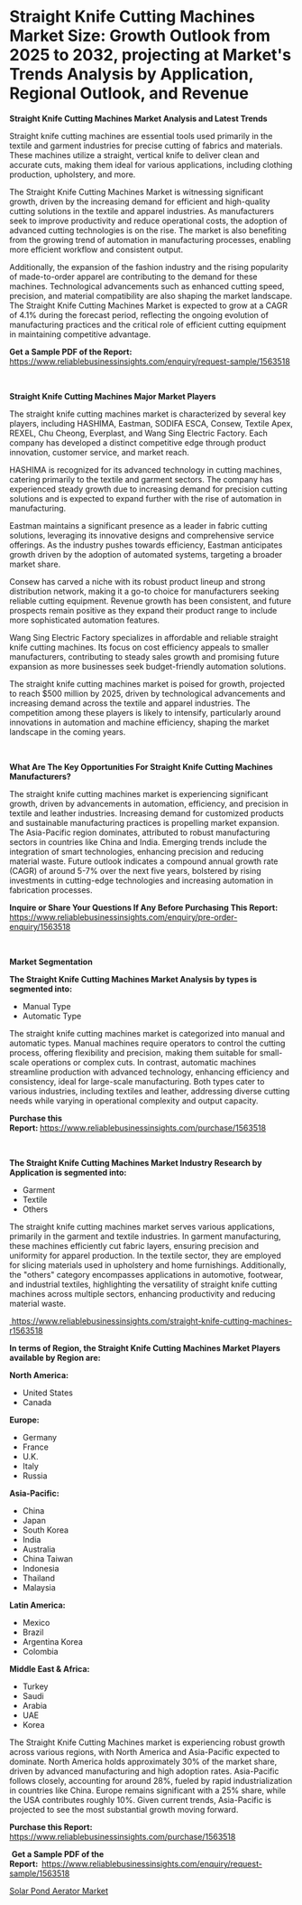 <p><h1>Straight Knife Cutting Machines Market Size: Growth Outlook from 2025 to 2032, projecting at Market's Trends Analysis by Application, Regional Outlook, and Revenue</h1></p><p><strong>Straight Knife Cutting Machines Market Analysis and Latest Trends</strong></p>
<p><p>Straight knife cutting machines are essential tools used primarily in the textile and garment industries for precise cutting of fabrics and materials. These machines utilize a straight, vertical knife to deliver clean and accurate cuts, making them ideal for various applications, including clothing production, upholstery, and more.</p><p>The Straight Knife Cutting Machines Market is witnessing significant growth, driven by the increasing demand for efficient and high-quality cutting solutions in the textile and apparel industries. As manufacturers seek to improve productivity and reduce operational costs, the adoption of advanced cutting technologies is on the rise. The market is also benefiting from the growing trend of automation in manufacturing processes, enabling more efficient workflow and consistent output.</p><p>Additionally, the expansion of the fashion industry and the rising popularity of made-to-order apparel are contributing to the demand for these machines. Technological advancements such as enhanced cutting speed, precision, and material compatibility are also shaping the market landscape. The Straight Knife Cutting Machines Market is expected to grow at a CAGR of 4.1% during the forecast period, reflecting the ongoing evolution of manufacturing practices and the critical role of efficient cutting equipment in maintaining competitive advantage.</p></p>
<p><strong>Get a Sample PDF of the Report:&nbsp;</strong> <a href="https://www.reliablebusinessinsights.com/enquiry/request-sample/1563518?utm_campaign=2248&utm_medium=2&utm_source=Github&utm_content=ia&utm_term=11042025&utm_id=straight-knife-cutting-machines">https://www.reliablebusinessinsights.com/enquiry/request-sample/1563518</a></p>
<p>&nbsp;</p>
<p><strong>Straight Knife Cutting Machines Major Market Players</strong></p>
<p><p>The straight knife cutting machines market is characterized by several key players, including HASHIMA, Eastman, SODIFA ESCA, Consew, Textile Apex, REXEL, Chu Cheong, Everplast, and Wang Sing Electric Factory. Each company has developed a distinct competitive edge through product innovation, customer service, and market reach.</p><p>HASHIMA is recognized for its advanced technology in cutting machines, catering primarily to the textile and garment sectors. The company has experienced steady growth due to increasing demand for precision cutting solutions and is expected to expand further with the rise of automation in manufacturing.</p><p>Eastman maintains a significant presence as a leader in fabric cutting solutions, leveraging its innovative designs and comprehensive service offerings. As the industry pushes towards efficiency, Eastman anticipates growth driven by the adoption of automated systems, targeting a broader market share.</p><p>Consew has carved a niche with its robust product lineup and strong distribution network, making it a go-to choice for manufacturers seeking reliable cutting equipment. Revenue growth has been consistent, and future prospects remain positive as they expand their product range to include more sophisticated automation features.</p><p>Wang Sing Electric Factory specializes in affordable and reliable straight knife cutting machines. Its focus on cost efficiency appeals to smaller manufacturers, contributing to steady sales growth and promising future expansion as more businesses seek budget-friendly automation solutions.</p><p>The straight knife cutting machines market is poised for growth, projected to reach $500 million by 2025, driven by technological advancements and increasing demand across the textile and apparel industries. The competition among these players is likely to intensify, particularly around innovations in automation and machine efficiency, shaping the market landscape in the coming years.</p></p>
<p>&nbsp;</p>
<p><strong>What Are The Key Opportunities For Straight Knife Cutting Machines Manufacturers?</strong></p>
<p><p>The straight knife cutting machines market is experiencing significant growth, driven by advancements in automation, efficiency, and precision in textile and leather industries. Increasing demand for customized products and sustainable manufacturing practices is propelling market expansion. The Asia-Pacific region dominates, attributed to robust manufacturing sectors in countries like China and India. Emerging trends include the integration of smart technologies, enhancing precision and reducing material waste. Future outlook indicates a compound annual growth rate (CAGR) of around 5-7% over the next five years, bolstered by rising investments in cutting-edge technologies and increasing automation in fabrication processes.</p></p>
<p><strong>Inquire or Share Your Questions If Any Before Purchasing This Report:</strong> <a href="https://www.reliablebusinessinsights.com/enquiry/pre-order-enquiry/1563518?utm_campaign=2248&utm_medium=2&utm_source=Github&utm_content=ia&utm_term=11042025&utm_id=straight-knife-cutting-machines">https://www.reliablebusinessinsights.com/enquiry/pre-order-enquiry/1563518</a></p>
<p>&nbsp;</p>
<p><strong>Market Segmentation</strong></p>
<p><strong>The Straight Knife Cutting Machines Market Analysis by types is segmented into:</strong></p>
<p><ul><li>Manual Type</li><li>Automatic Type</li></ul></p>
<p><p>The straight knife cutting machines market is categorized into manual and automatic types. Manual machines require operators to control the cutting process, offering flexibility and precision, making them suitable for small-scale operations or complex cuts. In contrast, automatic machines streamline production with advanced technology, enhancing efficiency and consistency, ideal for large-scale manufacturing. Both types cater to various industries, including textiles and leather, addressing diverse cutting needs while varying in operational complexity and output capacity.</p></p>
<p><strong>Purchase this Report:&nbsp;</strong><a href="https://www.reliablebusinessinsights.com/purchase/1563518?utm_campaign=2248&utm_medium=2&utm_source=Github&utm_content=ia&utm_term=11042025&utm_id=straight-knife-cutting-machines">https://www.reliablebusinessinsights.com/purchase/1563518</a></p>
<p>&nbsp;</p>
<p><strong>The Straight Knife Cutting Machines Market Industry Research by Application is segmented into:</strong></p>
<p><ul><li>Garment</li><li>Textile</li><li>Others</li></ul></p>
<p><p>The straight knife cutting machines market serves various applications, primarily in the garment and textile industries. In garment manufacturing, these machines efficiently cut fabric layers, ensuring precision and uniformity for apparel production. In the textile sector, they are employed for slicing materials used in upholstery and home furnishings. Additionally, the "others" category encompasses applications in automotive, footwear, and industrial textiles, highlighting the versatility of straight knife cutting machines across multiple sectors, enhancing productivity and reducing material waste.</p></p>
<p><a href="https://www.reliablebusinessinsights.com/straight-knife-cutting-machines-r1563518?utm_campaign=2248&utm_medium=2&utm_source=Github&utm_content=ia&utm_term=11042025&utm_id=straight-knife-cutting-machines">&nbsp;https://www.reliablebusinessinsights.com/straight-knife-cutting-machines-r1563518</a></p>
<p><strong>In terms of Region, the Straight Knife Cutting Machines Market Players available by Region are:</strong></p>
<p>
    <p> <strong> North America: </strong>
        <ul>
            <li>United States</li>
            <li>Canada</li>
        </ul>
        </p> 
    <p> <strong> Europe: </strong>
        <ul>
            <li>Germany</li>
            <li>France</li>
            <li>U.K.</li>
            <li>Italy</li>
            <li>Russia</li>
        </ul>
        </p> 
    <p> <strong> Asia-Pacific: </strong>
        <ul>
            <li>China</li>
            <li>Japan</li>
            <li>South Korea</li>
            <li>India</li>
            <li>Australia</li>
            <li>China Taiwan</li>
            <li>Indonesia</li>
            <li>Thailand</li>
            <li>Malaysia</li>
        </ul>
        </p> 
    <p> <strong> Latin America: </strong>
        <ul>
            <li>Mexico</li>
            <li>Brazil</li>
            <li>Argentina Korea</li>
            <li>Colombia</li>
        </ul>
        </p> 
    <p> <strong> Middle East & Africa: </strong>
        <ul>
            <li>Turkey</li>
            <li>Saudi</li>
            <li>Arabia</li>
            <li>UAE</li>
            <li>Korea</li>
        </ul>
    </p>
    </p>
<p><p>The Straight Knife Cutting Machines market is experiencing robust growth across various regions, with North America and Asia-Pacific expected to dominate. North America holds approximately 30% of the market share, driven by advanced manufacturing and high adoption rates. Asia-Pacific follows closely, accounting for around 28%, fueled by rapid industrialization in countries like China. Europe remains significant with a 25% share, while the USA contributes roughly 10%. Given current trends, Asia-Pacific is projected to see the most substantial growth moving forward.</p></p>
<p><strong>Purchase this Report: </strong><a href="https://www.reliablebusinessinsights.com/purchase/1563518?utm_campaign=2248&utm_medium=2&utm_source=Github&utm_content=ia&utm_term=11042025&utm_id=straight-knife-cutting-machines">https://www.reliablebusinessinsights.com/purchase/1563518</a></p>
<p>&nbsp;<strong>Get a Sample PDF of the Report:&nbsp;&nbsp;</strong><a href="https://www.reliablebusinessinsights.com/enquiry/request-sample/1563518?utm_campaign=2248&utm_medium=2&utm_source=Github&utm_content=ia&utm_term=11042025&utm_id=straight-knife-cutting-machines">https://www.reliablebusinessinsights.com/enquiry/request-sample/1563518</a></p>
<p><strong></strong></p>
<p><p><a href="https://github.com/guyotkiferhi/Market-Research-Report-List-1/blob/main/solar-pond-aerator-market.md?utm_campaign=2248&utm_medium=2&utm_source=Github&utm_content=ia&utm_term=11042025&utm_id=straight-knife-cutting-machines">Solar Pond Aerator Market</a></p></p>